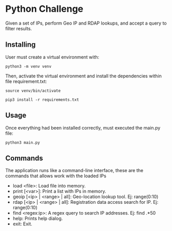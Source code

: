 # Python Challenge
Given a set of IPs, perform Geo IP and RDAP lookups, and accept a query to filter results. 

## Installing
User must create a virtual environment with:
```
python3 -m venv venv
```

Then, activate the virtual environment and install the dependencies within file requirement.txt:
```
source venv/bin/activate
```
```
pip3 install -r requirements.txt
```

## Usage
Once everything had been installed correctly, must executed the main.py file:
```
python3 main.py
``` 

## Commands
The application runs like a command-line interface, these are the commands that allows work with the loaded IPs 

* load &lt;file&gt;: Load file into memory.
* print [&lt;var&gt;]: Print a list with IPs in memory.
* geoip [&lt;ip&gt; | &lt;range&gt; | all]: Geo-location lookup tool. Ej: range(0:10)
* rdap [&lt;ip&gt; | &lt;range&gt; | all]: Registration data access search for IP. Ej: range(0:10)
* find &lt;regex:ip&gt;: A regex query to search IP addresses. Ej: find .*50
* help: Prints help dialog.
* exit: Exit.
